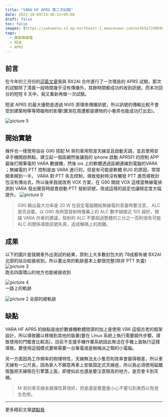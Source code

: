 ```yaml
---
title: "VARA HF APRS 第二次試驗"
date: 2023-10-09T14:46:13+09:00
draft: false
toc: false
images: [https://yakumotw.s3.ap-northeast-1.amazonaws.com/ee3b5e72d9b9e585ca516b500796e51aec7a981511388ac32c4259fa0b0f2b31.png]
tags:
  - 業餘無線電
  - 短波
  - APRS
---
```

## 前言
在今年的三月份的[這篇文章](https://yakumo.tw/posts/2023/09/radio2/)我與 BX2AI 合作進行了一次環島的 APRS 試驗，那次的試驗除了清晨一段時間幾乎沒有傳播外，其餘時間都成功的收到訊號。而本次回台的短短 8 天中，我又重新再做一次試驗。

短波 APRS 的最大優勢是透過 NVIS 原理來傳播訊號，所以訊號的傳輸比較不會受到建築物等等障礙物的影響(實測在周遭都是建物的小巷弄也能成功打出去)。

![picture 5](https://yakumotw.s3.ap-northeast-1.amazonaws.com/16764bcdf3c9ce11d85421703498190275a914a7b9926afa6566a2028f4b04d7.jpg)  

## 開始實驗
條件也一樣使用協谷 G90 搭配 M 哥的車用短波天線並且啟動天調，並且使用安卓手機開啟熱點，建立起一個區網然後讓我的 iphone 啟動 APRSFI 的控制 APP 最後打開筆電的 VARA 數據機，然後 ios 上的軟體透過區網連線到電腦的VARA ；無線電的 PTT 控制是由 VARA 進行的，但是有可能是軟體 BUG 的原因，常常開車開到一半， VARA 對 PTT 失去控制，導致發射時沒有觸發 PTT 進而導致封包沒有傳出去，所以後來我就改用 VOX 方案，在 G90 開啟 VOX 這樣當無線電偵測到 VARA 發出聲音時就會啟動 PTT 發射訊號，改成這樣的設定也讓穩定度大幅提升。
![picture 0](https://yakumotw.s3.ap-northeast-1.amazonaws.com/61fe33b360ee5d3355bce88d12eac274b745cf05e0d1454cb32912928f9b5d62.jpg)  

> G90 輸出最大功率是 20 W 在設定電腦餵給無線電的音量時要注意， ALC 是否過載，以 G90 為例當發射時螢幕上的 ALC 數字越接近 100 越好，根據 VARA 作者的建議，發射的 ALC 不要超過整體的三分之一否則很有可能 ALC 的關係導致訊號失真，造成解碼上的困難。 

## 成果
以下的圖片是我開車外出測試的結果，原則上大多數封包大約 78成都有被 BX2AI 北部的站台給接收到。所以畫出來的軌跡基本上都很完整(除非 PTT 失靈)
![picture 3](https://yakumotw.s3.ap-northeast-1.amazonaws.com/ee3b5e72d9b9e585ca516b500796e51aec7a981511388ac32c4259fa0b0f2b31.png)  
跑去四面環山的地方也能被接收到

![picture 4](https://yakumotw.s3.ap-northeast-1.amazonaws.com/13ee8ad1780ed57ac9db0b050c11776aa5bb96fba6321b338e33433c1ae65dcd.png)  
一路上的軌跡

![picture 2](https://yakumotw.s3.ap-northeast-1.amazonaws.com/b65189595667bd3ef0f9d1066954481faf5ab65a1740fff830476b2473298872.jpg)
全部的總軌跡  
## 缺點
VARA HF APRS 的缺點是由於數據機軟體閉源的加上是使用 VB6 這個古老的框架設計，所以導致難以移植到其他的裝置(要在 Linux 系統上執行需要額外步驟，導致使用的門檻會比較高)，目前不支援手機作業系統因此無法在手機上面執行這樣導致，要使用這個模式要嘛需要一台筆電或是樹梅派之類的小電腦。

另一方面因為工作頻率的物理特性，天線無法太小隻否則效率會變得極差，所以車天線有一公尺長，因為家人不願意再車上安裝固定式天線座，所以我必須使用磁鐵吸盤把天線吸在引擎蓋上面，即便如此也還是要注意限高的地方，是否會卡到天線。
> M 哥的車天線金屬彈性算很好，但是還是要盡量小心不要勾到東西以免發生危險。
***
更多精彩文章[請點我](https://yakumo.tw/posts/)
